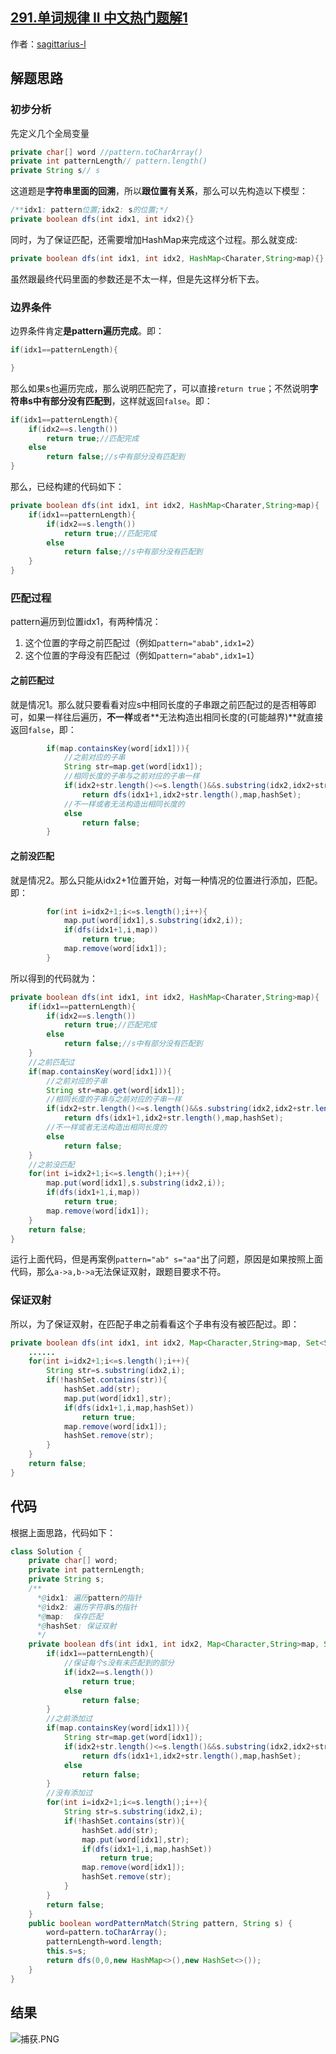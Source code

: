 ## [291.单词规律 II 中文热门题解1](https://leetcode.cn/problems/word-pattern-ii/solutions/100000/hui-su-hashmapbao-cun-pi-pei-hashsetbao-645u7)

作者：[sagittarius-l](https://leetcode.cn/u/sagittarius-l)
## 解题思路
### 初步分析
先定义几个全局变量
```java
private char[] word //pattern.toCharArray()
private int patternLength// pattern.length()
private String s// s
```
这道题是**字符串里面的回溯**，所以**跟位置有关系**，那么可以先构造以下模型：
```java
/**idx1: pattern位置;idx2: s的位置;*/
private boolean dfs(int idx1, int idx2){}
```
同时，为了保证匹配，还需要增加HashMap来完成这个过程。那么就变成:
```java
private boolean dfs(int idx1, int idx2, HashMap<Charater,String>map){}
```
虽然跟最终代码里面的参数还是不太一样，但是先这样分析下去。
### 边界条件
边界条件肯定**是pattern遍历完成**。即：
```java
if(idx1==patternLength){

}
```
那么如果s也遍历完成，那么说明匹配完了，可以直接`return true`；不然说明**字符串s中有部分没有匹配到**，这样就返回`false`。即：
```java
if(idx1==patternLength){
    if(idx2==s.length())
        return true;//匹配完成
    else
        return false;//s中有部分没有匹配到
}
```
那么，已经构建的代码如下：
```java
private boolean dfs(int idx1, int idx2, HashMap<Charater,String>map){
    if(idx1==patternLength){
        if(idx2==s.length())
            return true;//匹配完成
        else
            return false;//s中有部分没有匹配到
    }
}
```
### 匹配过程
pattern遍历到位置idx1，有两种情况：
1. 这个位置的字母之前匹配过（例如`pattern="abab",idx1=2`）
2. 这个位置的字母没有匹配过（例如`pattern="abab",idx1=1`）

#### 之前匹配过
就是情况1。那么就只要看看对应s中相同长度的子串跟之前匹配过的是否相等即可，如果一样往后遍历，**不一样**或者**无法构造出相同长度的(可能越界)**就直接返回`false`，即：
```java
        if(map.containsKey(word[idx1])){
            //之前对应的子串
            String str=map.get(word[idx1]);
            //相同长度的子串与之前对应的子串一样
            if(idx2+str.length()<=s.length()&&s.substring(idx2,idx2+str.length()).equals(str))
                return dfs(idx1+1,idx2+str.length(),map,hashSet);
            //不一样或者无法构造出相同长度的
            else 
                return false;
        }
```
#### 之前没匹配
就是情况2。那么只能从idx2+1位置开始，对每一种情况的位置进行添加，匹配。即：
```java
        for(int i=idx2+1;i<=s.length();i++){
            map.put(word[idx1],s.substring(idx2,i));
            if(dfs(idx1+1,i,map))
                return true;
            map.remove(word[idx1]);
        }
```
所以得到的代码就为：
```java
private boolean dfs(int idx1, int idx2, HashMap<Charater,String>map){
    if(idx1==patternLength){
        if(idx2==s.length())
            return true;//匹配完成
        else
            return false;//s中有部分没有匹配到
    }
    //之前匹配过
    if(map.containsKey(word[idx1])){
        //之前对应的子串
        String str=map.get(word[idx1]);
        //相同长度的子串与之前对应的子串一样
        if(idx2+str.length()<=s.length()&&s.substring(idx2,idx2+str.length()).equals(str))
            return dfs(idx1+1,idx2+str.length(),map,hashSet);
        //不一样或者无法构造出相同长度的
        else 
            return false;
    }
    //之前没匹配
    for(int i=idx2+1;i<=s.length();i++){
        map.put(word[idx1],s.substring(idx2,i));
        if(dfs(idx1+1,i,map))
            return true;
        map.remove(word[idx1]);
    }
    return false;
}
```
运行上面代码，但是再案例`pattern="ab" s="aa"`出了问题，原因是如果按照上面代码，那么`a->a,b->a`无法保证双射，跟题目要求不符。
### 保证双射
所以，为了保证双射，在匹配子串之前看看这个子串有没有被匹配过。即：
```java
private boolean dfs(int idx1, int idx2, Map<Character,String>map, Set<String>hashSet){
    ......
    for(int i=idx2+1;i<=s.length();i++){
        String str=s.substring(idx2,i);
        if(!hashSet.contains(str)){
            hashSet.add(str);
            map.put(word[idx1],str);
            if(dfs(idx1+1,i,map,hashSet))
                return true;
            map.remove(word[idx1]);
            hashSet.remove(str);
        }
    }
    return false;
}
```

## 代码
根据上面思路，代码如下：
```java
class Solution {
    private char[] word;
    private int patternLength;
    private String s;
    /**
      *@idx1: 遍历pattern的指针
      *@idx2: 遍历字符串s的指针
      *@map:  保存匹配
      *@hashSet: 保证双射    
      */
    private boolean dfs(int idx1, int idx2, Map<Character,String>map, Set<String>hashSet){
        if(idx1==patternLength){
            //保证每个s没有未匹配到的部分
            if(idx2==s.length())
                return true;
            else 
                return false;
        }
        //之前添加过
        if(map.containsKey(word[idx1])){
            String str=map.get(word[idx1]);
            if(idx2+str.length()<=s.length()&&s.substring(idx2,idx2+str.length()).equals(str))
                return dfs(idx1+1,idx2+str.length(),map,hashSet);
            else 
                return false;
        }
        //没有添加过
        for(int i=idx2+1;i<=s.length();i++){
            String str=s.substring(idx2,i);
            if(!hashSet.contains(str)){
                hashSet.add(str);
                map.put(word[idx1],str);
                if(dfs(idx1+1,i,map,hashSet))
                    return true;
                map.remove(word[idx1]);
                hashSet.remove(str);
            }
        }
        return false;
    }
    public boolean wordPatternMatch(String pattern, String s) {
        word=pattern.toCharArray();
        patternLength=word.length;
        this.s=s;
        return dfs(0,0,new HashMap<>(),new HashSet<>());
    }
}
```
## 结果
![捕获.PNG](https://pic.leetcode-cn.com/1614844182-CQAAkD-%E6%8D%95%E8%8E%B7.PNG)
